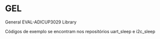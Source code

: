 # GEL
General EVAL-ADICUP3029 Library

Códigos de exemplo se encontram nos repositórios uart_sleep e i2c_sleep
